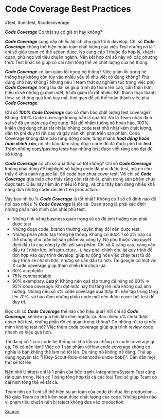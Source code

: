 # Code Coverage Best Practices
#test, #unittest, #codecoverage

***Code Coverage*** Có thật sự có giá trị hay không?

 ***Code Coverage*** cung cấp nhiều lợi ích cho quá trình develop. Chỉ số ***Code Coverage*** không thể hiện hoàn toàn chất lượng của việc Test nhưng nó là 1 chỉ số giúp team có thể action được. Nó cung cấp 1 thước đo hợp lý, khách quan, phù hợp với tiêu chuẩn ngành. Nên kết hợp chỉ số này với các phương thức Test khác sẽ giúp có cái nhìn tổng thể về chất lượng của hệ thống.

***Code Coverage*** có làm giảm lỗi trong hệ thống?
Việc giảm lỗi trong hệ thống hay không còn tùy vào nhiều yếu tố như viết có đúng không? Phủ đúng chỗ hay không? Nhưng nếu 1 team thật sự nghiêm túc trong việc phủ ***Code Coverage*** trong lâu dài sẽ giúp trình độ team lên cao, cẩn thận hơn, hiểu rõ về những gì mình viết, từ đó giảm lỗi rất nhiều. Khi thành thạo thành flow, sẽ không quá khó hay mất thời gian để có thể hoàn thành việc phủ ***Code Coverage***. 

Chỉ số ***100% Code Coverage*** cao có đảm bảo chất lượng test coverage?
Không. 100% Code coverage không hẳn là quá tốt. Nó là Team nhận định sai về độ an toàn của ứng dụng. Rất dễ nhầm tưởng nó hoàn hảo. 100% khiến ứng dụng chứa rất nhiều những code test nhỏ nhặt kém chất lượng, dẫn tới phí duy trì rất cao và gây nản khi phát triển sản phẩm.  Code Coverage không đảm bảo từng dòng code, từng nhánh ***hoạt động hoàn toán chính xác***, nó chỉ bảo đảm rằng đoạn code đó đã được phủ bởi ***test***. Tránh những copy/pasting tests hay những test được viết ráng cho đạt đủ số lượng. 

***Code Coverage*** có chỉ số quá thấp có tốt không?
Chỉ số ***Code Coverage*** không phải dùng đề highlight số lượng code đã phủ được test, mà nó cho thấy ở khía cạnh ngược lại. Số code bạn chưa cover test. Với chỉ số ***Code Coverage*** quá thấp cho thấy rằng còn rất nhiều phần trong sản phẩm chưa được test. Điều này tiềm ẩn nhiều lỗ hổng, và cho thấy bạn đang nhiều khả năng đưa những code xấu lên trên production. 

Vậy bao nhiêu % ***Code Coverage*** là tốt nhất?
Không có 1 số cố định nào để nói bao nhiêu % ***Code Coverage*** là tốt cả. Quan trọng là phải xác định những phần nào mình cần phải phủ test:
 - Những tính năng business quan trọng và có độ ảnh hưởng cao phải được test
 - Những đoạn code, branch thường xuyên thay đổi nên được test
 - Những phần phức tạp trong hệ thống.
Không có được 1 số x% nào cụ thể chung cho toàn bộ sản phẩm và công ty. Nó phụ thuộc vào quyết định đầu tư của công ty đối với sản phẩm. Chỉ số X càng cao, càng cần đầu tư ( nhân lực, infrastructure...), hay phải chỉnh chu lại quy trình để tích hợp vào quy trình develop, giúp tự động hóa việc chạy test từ đó quy trình sẽ nhanh hơn, nhưng sẽ cần đầu tư hơn.
Tại google có một vài X code coverage giúp tham chiếu khi chọn lựa: 
 - 60% accptable
 - 75% commendable
 - 90% exemplary.
 ___Lưu ý___: Không nên quá tập trung để nâng số 90% => 95% code coverage. Khi đạt mức này thì tăng lên nữa không quá ảnh hưởng. Nhưng nếu số x% code coverage quá thấp thì nên tập trung tăng lên 70%. và bảo đảm những phần code mới nên được cover bởi test để duy trì. 
 
 Đọc chỉ số ***Code Coverage*** thế nào cho hiệu quả? 
 Với chỉ số ***Code Coverage***, sẽ hiệu quả hơn khi nhìn ngược lại. Bao nhiêu x% chưa được cover bởi test, những phần đó có quan trọng không? Có những rủi ro gì nếu mình không test nó? Việc thêm code coverage giúp quá trình review code nhanh và hiệu quả hơn. 
 
Tôi đang có 1 cục code hệ thống cũ khá lớn và chẳng có code coverage gì cả, Tôi có nên làm?
Việc có 1 sản phẩm với low code coverage không có nghĩa là bạn không thể làm nó tốt lên. Dù rằng nó không dễ dàng. Thử áp dụng nguyên tắc "[[Boy-Scout-Rule-cleancode-uncle-bob]]". Dần dần mọi thứ sẽ tốt lên. 

Nên nhớ Unittest chỉ là 1 phần của bức tranh. Integration/System Test cũng rất quan trọng. Nên có 1 bảng tổng hợp tất cả các loại Test sẽ giúp Team có cái hình tổng thể về tất cả. 

Team nên có 1 chỉ số thể hiện sự an toàn của code khi đưa lên production. Nó giúp Team có thể kiểm soát được chất lượng của code. Những phần nào vi phạm tiêu chuẩn nên bị reject không đưa vào production.





[Source](https://testing.googleblog.com/2020/08/code-coverage-best-practices.html)